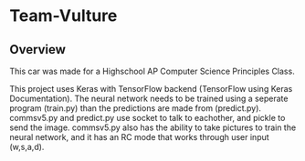 # Team-Vulture

## Overview
This car was made for a Highschool AP Computer Science Principles Class. 

This project uses Keras with TensorFlow backend (TensorFlow using Keras Documentation). The neural network needs to be trained using a seperate program (train.py) than the predictions are made from (predict.py). commsv5.py and predict.py use socket to talk to eachother, and pickle to send the image. commsv5.py also has the ability to take pictures to train the neural network, and it has an RC mode that works through user input (w,s,a,d).
